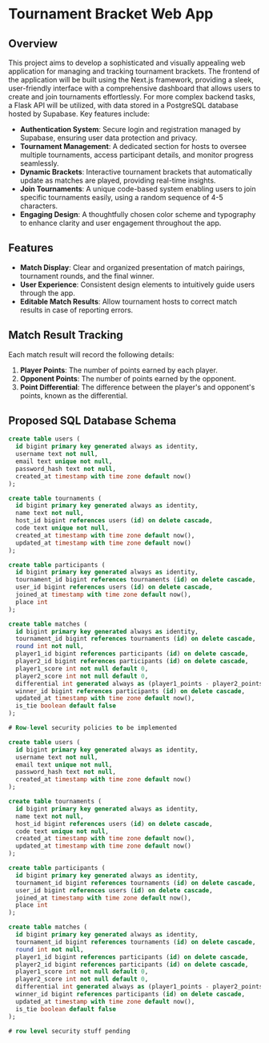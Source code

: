 # Tournament Bracket Web App

## Overview

This project aims to develop a sophisticated and visually appealing web application for managing and tracking tournament brackets. The frontend of the application will be built using the Next.js framework, providing a sleek, user-friendly interface with a comprehensive dashboard that allows users to create and join tournaments effortlessly. For more complex backend tasks, a Flask API will be utilized, with data stored in a PostgreSQL database hosted by Supabase. Key features include:

- **Authentication System**: Secure login and registration managed by Supabase, ensuring user data protection and privacy.
- **Tournament Management**: A dedicated section for hosts to oversee multiple tournaments, access participant details, and monitor progress seamlessly.
- **Dynamic Brackets**: Interactive tournament brackets that automatically update as matches are played, providing real-time insights.
- **Join Tournaments**: A unique code-based system enabling users to join specific tournaments easily, using a random sequence of 4-5 characters.
- **Engaging Design**: A thoughtfully chosen color scheme and typography to enhance clarity and user engagement throughout the app.

## Features

- **Match Display**: Clear and organized presentation of match pairings, tournament rounds, and the final winner.
- **User Experience**: Consistent design elements to intuitively guide users through the app.
- **Editable Match Results**: Allow tournament hosts to correct match results in case of reporting errors.

## Match Result Tracking

Each match result will record the following details:

1. **Player Points**: The number of points earned by each player.
2. **Opponent Points**: The number of points earned by the opponent.
3. **Point Differential**: The difference between the player's and opponent's points, known as the differential.

## Proposed SQL Database Schema

```sql
create table users (
  id bigint primary key generated always as identity,
  username text not null,
  email text unique not null,
  password_hash text not null,
  created_at timestamp with time zone default now()
);

create table tournaments (
  id bigint primary key generated always as identity,
  name text not null,
  host_id bigint references users (id) on delete cascade,
  code text unique not null,
  created_at timestamp with time zone default now(),
  updated_at timestamp with time zone default now()
);

create table participants (
  id bigint primary key generated always as identity,
  tournament_id bigint references tournaments (id) on delete cascade,
  user_id bigint references users (id) on delete cascade,
  joined_at timestamp with time zone default now(),
  place int
);

create table matches (
  id bigint primary key generated always as identity,
  tournament_id bigint references tournaments (id) on delete cascade,
  round int not null,
  player1_id bigint references participants (id) on delete cascade,
  player2_id bigint references participants (id) on delete cascade,
  player1_score int not null default 0,
  player2_score int not null default 0,
  differential int generated always as (player1_points - player2_points) stored,
  winner_id bigint references participants (id) on delete cascade,
  updated_at timestamp with time zone default now(),
  is_tie boolean default false
);

# Row-level security policies to be implemented
```

```sql
create table users (
  id bigint primary key generated always as identity,
  username text not null,
  email text unique not null,
  password_hash text not null,
  created_at timestamp with time zone default now()
);

create table tournaments (
  id bigint primary key generated always as identity,
  name text not null,
  host_id bigint references users (id) on delete cascade,
  code text unique not null,
  created_at timestamp with time zone default now(),
  updated_at timestamp with time zone default now()
);

create table participants (
  id bigint primary key generated always as identity,
  tournament_id bigint references tournaments (id) on delete cascade,
  user_id bigint references users (id) on delete cascade,
  joined_at timestamp with time zone default now(),
  place int
);

create table matches (
  id bigint primary key generated always as identity,
  tournament_id bigint references tournaments (id) on delete cascade,
  round int not null,
  player1_id bigint references participants (id) on delete cascade,
  player2_id bigint references participants (id) on delete cascade,
  player1_score int not null default 0,
  player2_score int not null default 0,
  differential int generated always as (player1_points - player2_points) stored,
  winner_id bigint references participants (id) on delete cascade,
  updated_at timestamp with time zone default now(),
  is_tie boolean default false
);

# row level security stuff pending 
```
